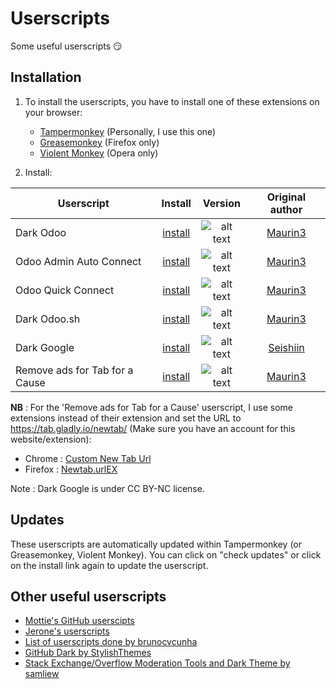 # Userscripts

Some useful userscripts :smirk:

## Installation

1. To install the userscripts, you have to install one of these extensions on your browser:
   * [Tampermonkey](https://www.tampermonkey.net/) (Personally, I use this one)
   * [Greasemonkey](https://addons.mozilla.org/en-US/firefox/addon/greasemonkey/) (Firefox only)
   * [Violent Monkey](https://addons.opera.com/en/extensions/details/violent-monkey/) (Opera only)

2. Install:

| Userscript                     | Install            | Version                                                                            | Original author           |
|--------------------------------|:------------------:|:----------------------------------------------------------------------------------:| :------------------------:|
| Dark Odoo                      | [install][doo-raw] | ![alt text](https://img.shields.io/badge/Version-1.1-C4246A.svg "Version 1.1")     | [Maurin3][original-me]    |
| Odoo Admin Auto Connect        | [install][aac-raw] | ![alt text](https://img.shields.io/badge/Version-1.1.1-C4246A.svg "Version 1.1.1") | [Maurin3][original-me]    |
| Odoo Quick Connect             | [install][oqc-raw] | ![alt text](https://img.shields.io/badge/Version-1.4.4-C4246A.svg "Version 1.4.4") | [Maurin3][original-me]    |
| Dark Odoo.sh                   | [install][dsh-raw] | ![alt text](https://img.shields.io/badge/Version-1.1-C4246A.svg "Version 1.1")     | [Maurin3][original-me]    |
| Dark Google                    | [install][dgo-raw] | ![alt text](https://img.shields.io/badge/Version-Alpha-C4246A.svg "Version Alpha") | [Seishiin][original-dgo]  |
| Remove ads for Tab for a Cause | [install][tfc-raw] | ![alt text](https://img.shields.io/badge/Version-Alpha-C4246A.svg "Version Alpha") | [Maurin3][original-me]    |

[doo-raw]: https://github.com/Maurin3/Userscripts/raw/master/dark-odoo.user.js
[aac-raw]: https://github.com/Maurin3/Userscripts/raw/master/odoo-admin-auto-connect.user.js
[oqc-raw]: https://github.com/Maurin3/Userscripts/raw/master/odoo-quick-connect.user.js
[dsh-raw]: https://github.com/Maurin3/Userscripts/raw/master/dark-odoo-sh.user.js
[dgo-raw]: https://github.com/Maurin3/Userscripts/raw/master/google-dark.user.js
[tfc-raw]: https://github.com/Maurin3/Userscripts/raw/master/no-ads-tab-for-a-cause.user.js

[original-dgo]: https://userstyles.org/styles/144028/google-clean-dark
[original-me]: https://github.com/Maurin3/Userscripts

**NB** : For the 'Remove ads for Tab for a Cause' userscript, I use some extensions instead of their extension and set the URL to <https://tab.gladly.io/newtab/> (Make sure you have an account for this website/extension):

* Chrome : [Custom New Tab Url](https://chrome.google.com/webstore/detail/custom-new-tab-url/mmjbdbjnoablegbkcklggeknkfcjkjia?utm_source=chrome-ntp-icon)
* Firefox : [Newtab.urlEX](https://addons.mozilla.org/en-US/firefox/addon/newtab-urlex/?src=search)

Note : Dark Google is under CC BY-NC license.

## Updates

These userscripts are automatically updated within Tampermonkey (or Greasemonkey, Violent Monkey). You can click on "check updates" or click on the install link again to update the userscript.

## Other useful userscripts

* [Mottie's GitHub userscipts](https://github.com/Mottie/GitHub-userscripts)
* [Jerone's userscripts](https://github.com/jerone/UserScripts)
* [List of userscripts done by brunocvcunha](https://github.com/brunocvcunha/awesome-userscripts)
* [GitHub Dark by StylishThemes](https://github.com/StylishThemes/GitHub-Dark)
* [Stack Exchange/Overflow Moderation Tools and Dark Theme by samliew](https://github.com/samliew/SO-mod-userscripts)
